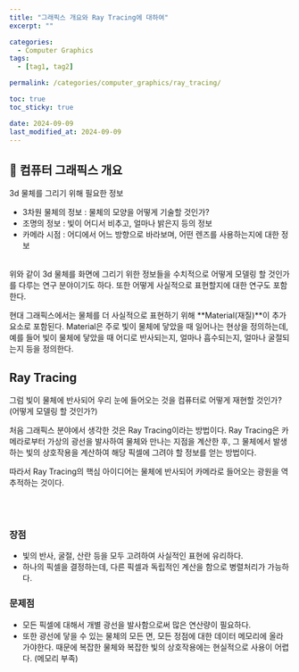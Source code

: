 ```yaml
---
title: "그래픽스 개요와 Ray Tracing에 대하여"
excerpt: ""

categories:
  - Computer Graphics
tags:
  - [tag1, tag2]

permalink: /categories/computer_graphics/ray_tracing/

toc: true
toc_sticky: true

date: 2024-09-09
last_modified_at: 2024-09-09
---
```


## 🦥 컴퓨터 그래픽스 개요
3d 물체를 그리기 위해 필요한 정보
- 3차원 물체의 정보 :	물체의 모양을 어떻게 기술할 것인가? 
-	조명의 정보 : 빛이 어디서 비추고, 얼마나 밝은지 등의 정보
-	카메라 시점 : 어디에서 어느 방향으로 바라보며, 어떤 렌즈를 사용하는지에 대한 정보

<br>
위와 같이 3d 물체를 화면에 그리기 위한 정보들을 수치적으로 어떻게 모델링 할 것인가를 다루는 연구 분야이기도 하다. 또한 어떻게 사실적으로 표현할지에 대한 연구도 포함한다.<br>

현대 그래픽스에서는 물체를 더 사실적으로 표현하기 위해 **Material(재질)**이 추가 요소로 포함된다. Material은 주로 빛이 물체에 닿았을 때 일어나는 현상을 정의하는데, 예를 들어 빛이 물체에 닿았을 때 어디로 반사되는지, 얼마나 흡수되는지, 얼마나 굴절되는지 등을 정의한다.
<br>

## Ray Tracing
그럼 빛이 물체에 반사되어 우리 눈에 들어오는 것을 컴퓨터로 어떻게 재현할 것인가? (어떻게 모델링 할 것인가?)
<br>

처음 그래픽스 분야에서 생각한 것은 Ray Tracing이라는 방법이다. Ray Tracing은 카메라로부터 가상의 광선을 발사하여 물체와 만나는 지점을 계산한 후, 그 물체에서 발생하는 빛의 상호작용을 계산하여 해당 픽셀에 그려야 할 정보를 얻는 방법이다. 

따라서 Ray Tracing의 핵심 아이디어는 물체에 반사되어 카메라로 들어오는 광원을 역추적하는 것이다.

<br><br>


### 장점
- 빛의 반사, 굴절, 산란 등을 모두 고려하여 사실적인 표현에 유리하다.
- 하나의 픽셀을 결정하는데, 다른 픽셀과 독립적인 계산을 함으로 병렬처리가 가능하다.

### 문제점
- 모든 픽셀에 대해서 개별 광선을 발사함으로써 많은 연산량이 필요하다. 
- 또한 광선에 닿을 수 있는 물체의 모든 면, 모든 정점에 대한 데이터 메모리에 올라가야한다. 때문에  복잡한 물체와 복잡한 빛의 상호작용에는 현실적으로 사용이 어렵다. (메모리 부족)